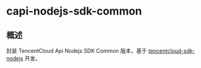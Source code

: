# capi-nodejs-sdk-common

## 概述

封装 TencentCloud Api Nodejs SDK Common 版本，基于 [tencentcloud-sdk-nodejs](https://github.com/TencentCloud/tencentcloud-sdk-nodejs) 开发。
